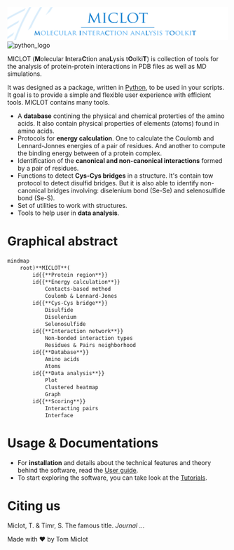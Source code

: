 <img src="__banner.png" alt="banner" class="center">
<img src="https://www.python.org/static/community_logos/python-powered-w.svg" alt="python_logo" width="80">


MICLOT (**M**olecular **I**ntera**C**tion ana**L**ysis t**O**olki**T**) is collection of tools for the analysis of protein-protein interactions in PDB files as well as MD simulations.

It was designed as a package, written in [Python](https://www.python.org/), to be used in your scripts. It goal is to provide a simple and flexible user experience with efficient tools. 
MICLOT contains many tools.

- A **database** contining the physical and chemical proterties of the amino acids. It also contain physical properties of elements (atoms) found in amino acids.
- Protocols for **energy calculation**. One to calculate the Coulomb and Lennard-Jonnes energies of a pair of residues. And another to compute the binding energy between of a protein complex.
- Identification of the **canonical and non-canonical interactions** formed by a pair of residues.
- Functions to detect **Cys-Cys bridges** in a structure. It's contain tow protocol to detect disulfid bridges. But it is also able to identify non-canonical bridges involving: diselenium bond (Se-Se) and selenosulfide bond (Se-S).
- Set of utilities to work with structures.
- Tools to help user in **data analysis**.



# Graphical abstract

```mermaid
mindmap
    root)**MICLOT**(
        id{{**Protein region**}}
        id{{**Energy calculation**}}
            Contacts-based method
            Coulomb & Lennard-Jones
        id{{**Cys-Cys bridge**}}
            Disulfide
            Diselenium
            Selenosulfide
        id{{**Interaction network**}}
            Non-bonded interaction types
            Residues & Pairs neighborhood
        id{{**Database**}}
            Amino acids
            Atoms
        id{{**Data analysis**}}
            Plot
            Clustered heatmap
            Graph
        id{{**Scoring**}}
            Interacting pairs
            Interface
```




# Usage & Documentations
- For **installation** and details about the technical features and theory behind the software, read the [User guide](User_Guide/Manual.md).
- To start exploring the software, you can take look at the [Tutorials](Tutorial/Tutorials.md).



# Citing us
Miclot, T. & Timr, S. The famous title. *Journal* ... 

Made with :heart: by Tom Miclot
